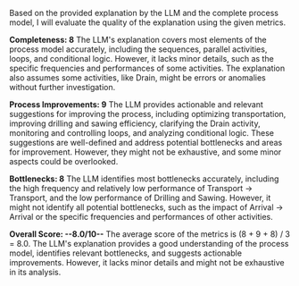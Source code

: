 Based on the provided explanation by the LLM and the complete process model, I will evaluate the quality of the explanation using the given metrics.

**Completeness: 8**
The LLM's explanation covers most elements of the process model accurately, including the sequences, parallel activities, loops, and conditional logic. However, it lacks minor details, such as the specific frequencies and performances of some activities. The explanation also assumes some activities, like Drain, might be errors or anomalies without further investigation.

**Process Improvements: 9**
The LLM provides actionable and relevant suggestions for improving the process, including optimizing transportation, improving drilling and sawing efficiency, clarifying the Drain activity, monitoring and controlling loops, and analyzing conditional logic. These suggestions are well-defined and address potential bottlenecks and areas for improvement. However, they might not be exhaustive, and some minor aspects could be overlooked.

**Bottlenecks: 8**
The LLM identifies most bottlenecks accurately, including the high frequency and relatively low performance of Transport -> Transport, and the low performance of Drilling and Sawing. However, it might not identify all potential bottlenecks, such as the impact of Arrival -> Arrival or the specific frequencies and performances of other activities.

**Overall Score: --8.0/10--**
The average score of the metrics is (8 + 9 + 8) / 3 = 8.0. The LLM's explanation provides a good understanding of the process model, identifies relevant bottlenecks, and suggests actionable improvements. However, it lacks minor details and might not be exhaustive in its analysis.